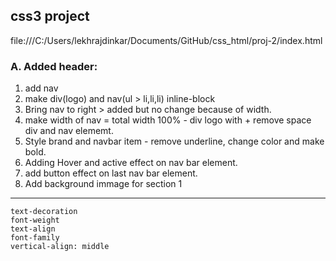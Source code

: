 ## css3 project

file:///C:/Users/lekhrajdinkar/Documents/GitHub/css_html/proj-2/index.html

### A. Added header:
1. add nav
2. make div(logo) and nav(ul > li,li,li) inline-block
3. Bring nav to right > added but no change because of width.
4. make width of nav = total width 100% - div logo with + remove space div  and nav elememt.  
5. Style brand and navbar item - remove underline, change color and make bold.
6. Adding Hover and active effect on nav bar element.
7. add button effect on last nav bar element.
8. Add background immage for section 1

***
```
text-decoration
font-weight
text-align
font-family
vertical-align: middle
```

